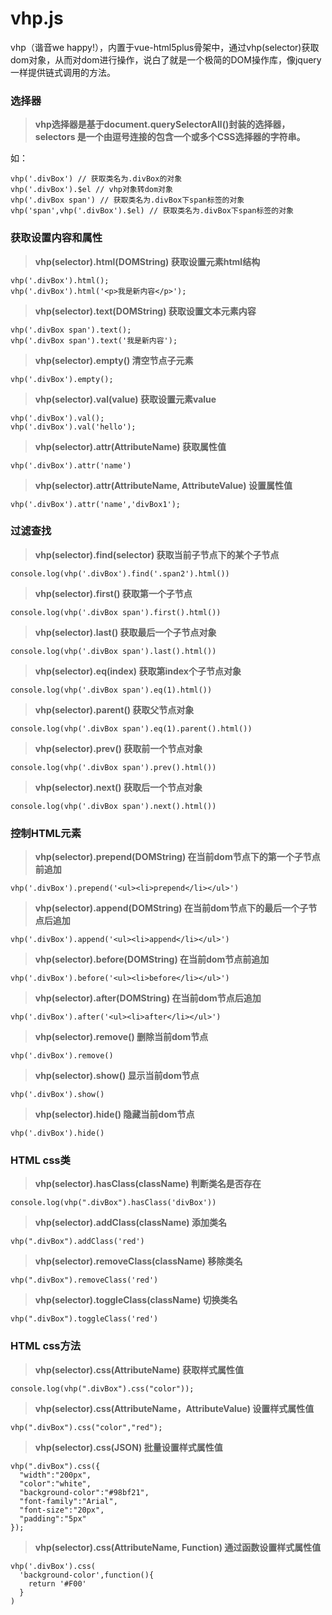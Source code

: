 # vhp.js

vhp（谐音we happy!），内置于vue-html5plus骨架中，通过vhp(selector)获取dom对象，从而对dom进行操作，说白了就是一个极简的DOM操作库，像jquery一样提供链式调用的方法。

### 选择器

> **vhp选择器是基于document.querySelectorAll()封装的选择器，selectors 是一个由逗号连接的包含一个或多个CSS选择器的字符串。**

如：

```
vhp('.divBox') // 获取类名为.divBox的对象
vhp('.divBox').$el // vhp对象转dom对象
vhp('.divBox span') // 获取类名为.divBox下span标签的对象
vhp('span',vhp('.divBox').$el) // 获取类名为.divBox下span标签的对象
```

### 获取设置内容和属性

> **vhp(selector).html(DOMString) 获取设置元素html结构**

```
vhp('.divBox').html();
vhp('.divBox').html('<p>我是新内容</p>');
```

> **vhp(selector).text(DOMString) 获取设置文本元素内容**

```
vhp('.divBox span').text();
vhp('.divBox span').text('我是新内容');
```

> **vhp(selector).empty() 清空节点子元素**

```
vhp('.divBox').empty();
```

> **vhp(selector).val(value) 获取设置元素value**

```
vhp('.divBox').val();
vhp('.divBox').val('hello');
```

> **vhp(selector).attr(AttributeName) 获取属性值**

```
vhp('.divBox').attr('name')
```

> **vhp(selector).attr(AttributeName, AttributeValue) 设置属性值**

```
vhp('.divBox').attr('name','divBox1');
```

### 过滤查找

> **vhp(selector).find(selector) 获取当前子节点下的某个子节点**

```
console.log(vhp('.divBox').find('.span2').html())
```

> **vhp(selector).first() 获取第一个子节点**

```
console.log(vhp('.divBox span').first().html())
```

> **vhp(selector).last() 获取最后一个子节点对象**

```
console.log(vhp('.divBox span').last().html())
```

> **vhp(selector).eq(index) 获取第index个子节点对象**

```
console.log(vhp('.divBox span').eq(1).html())
```

> **vhp(selector).parent() 获取父节点对象**

```
console.log(vhp('.divBox span').eq(1).parent().html())
```

> **vhp(selector).prev() 获取前一个节点对象**

```
console.log(vhp('.divBox span').prev().html())
```

> **vhp(selector).next() 获取后一个节点对象**

```
console.log(vhp('.divBox span').next().html())
```

### 控制HTML元素

> **vhp(selector).prepend(DOMString) 在当前dom节点下的第一个子节点前追加**

```
vhp('.divBox').prepend('<ul><li>prepend</li></ul>')
```

> **vhp(selector).append(DOMString) 在当前dom节点下的最后一个子节点后追加**

```
vhp('.divBox').append('<ul><li>append</li></ul>')
```

> **vhp(selector).before(DOMString) 在当前dom节点前追加**

```
vhp('.divBox').before('<ul><li>before</li></ul>')
```

> **vhp(selector).after(DOMString) 在当前dom节点后追加**

```
vhp('.divBox').after('<ul><li>after</li></ul>')
```

> **vhp(selector).remove() 删除当前dom节点**

```
vhp('.divBox').remove()
```

> **vhp(selector).show() 显示当前dom节点**

```
vhp('.divBox').show()
```

> **vhp(selector).hide() 隐藏当前dom节点**

```
vhp('.divBox').hide()
```

### HTML css类

> **vhp(selector).hasClass(className) 判断类名是否存在**

```
console.log(vhp(".divBox").hasClass('divBox'))
```

> **vhp(selector).addClass(className) 添加类名**

```
vhp(".divBox").addClass('red')
```

> **vhp(selector).removeClass(className) 移除类名**

```
vhp(".divBox").removeClass('red')
```

> **vhp(selector).toggleClass(className) 切换类名**

```
vhp(".divBox").toggleClass('red')
```

### HTML css方法

> **vhp(selector).css(AttributeName) 获取样式属性值**

```
console.log(vhp(".divBox").css("color"));
```

> **vhp(selector).css(AttributeName，AttributeValue) 设置样式属性值**

```		
vhp(".divBox").css("color","red");
```

> **vhp(selector).css(JSON) 批量设置样式属性值**

```
vhp(".divBox").css({
  "width":"200px",
  "color":"white",
  "background-color":"#98bf21",
  "font-family":"Arial",
  "font-size":"20px",
  "padding":"5px"
});
```

> **vhp(selector).css(AttributeName, Function) 通过函数设置样式属性值**

```
vhp('.divBox').css(
  'background-color',function(){
    return '#F00'
  }
)
```
